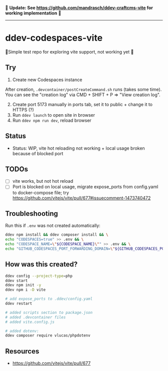 📣 **Update: See https://github.com/mandrasch/ddev-craftcms-vite for working implementation** 📣


<hr>


# ddev-codespaces-vite
🚧Simple test repo for exploring vite support, not working yet 🚧

## Try

1. Create new Codespaces instance

After creation, `.devcontainer/postCreateCommand.sh` runs (takes some time). You can see the "creation log" via CMD + SHIFT + P => "View creation log". 

2. Create port 5173 manually in ports tab, set it to public + change it to HTTPS (?)
3. Run `ddev launch` to open site in browser
4. Run `ddev npm run dev`, reload browser

## Status

- Status: WIP, vite hot reloading not working + local usage broken because of blocked port
  
## TODOs

- [ ] vite works, but not hot reload
- [ ] Port is blocked on local usage, migrate expose_ports from config.yaml to docker-compose file; try https://github.com/vitejs/vite/pull/677#issuecomment-1473740472

## Troubleshooting

Run this if `.env` was not created automatically:

```bash
ddev npm install && ddev composer install && \
echo "CODESPACES=true" >> .env && \
echo "CODESPACE_NAME=\"${CODESPACE_NAME}\"" >> .env && \
echo "GITHUB_CODESPACES_PORT_FORWARDING_DOMAIN=\"${GITHUB_CODESPACES_PORT_FORWARDING_DOMAIN}\"" >> .env 
```

## How was this created?

```bash
ddev config --project-type=php
ddev start
ddev npm init -y 
ddev npm i -D vite

# add expose_ports to .ddev/config.yaml 
ddev restart

# added scripts section to package.json
# added .devcontainer files
# added vite.config.js 

# added dotenv:
ddev composer require vlucas/phpdotenv
```

## Resources

- https://github.com/vitejs/vite/pull/677

